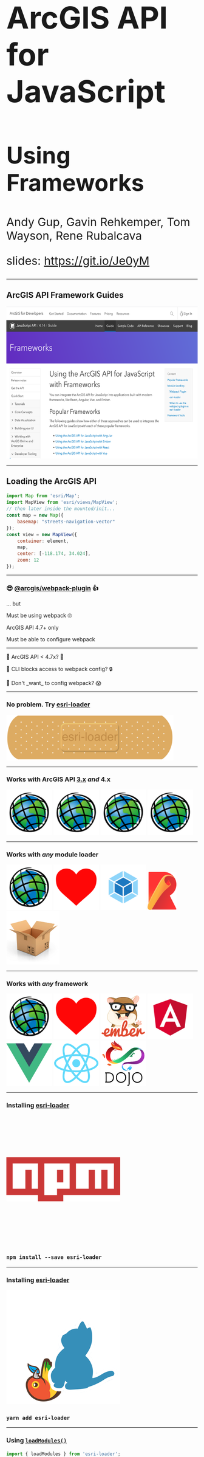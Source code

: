<!-- .slide: data-background="../common/slides/intro.jpg" -->
<!-- .slide: class="title" -->

<h1 style="text-align: left; font-size: 80px;">ArcGIS API for JavaScript</h1>
<h2 style="text-align: left; font-size: 60px;">Using Frameworks</h2>
<p style="text-align: left; font-size: 30px;">Andy Gup, Gavin Rehkemper, Tom Wayson, Rene Rubalcava</p>
    <p style="text-align: left; font-size: 30px;">slides: <a href="https://git.io/Je0yM" target="_blank">https://git.io/Je0yM</a></p>

<!--
Do you have a framework of choice for building apps? Learn how to use various frameworks like Angular, Ember, React, and Vue with the ArcGIS API for JavaScript to build scalable applications your way. We’ll look at how you can integrate these frameworks to build powerful mapping applications.
-->

----

## ArcGIS API Framework Guides

<a href="https://developers.arcgis.com/javascript/latest/guide/using-frameworks/"><img src="img/wayson/jsapi-frameworks-screenshot.png" class="transparent" height="400" /></a>


----
<!-- .slide: data-background="./../common/slides/section.jpg" -->

## Loading the ArcGIS API

```js
import Map from 'esri/Map';
import MapView from 'esri/views/MapView';
// then later inside the mounted/init...
const map = new Map({
    basemap: "streets-navigation-vector"
});
const view = new MapView({
    container: element,
    map,
    center: [-118.174, 34.024],
    zoom: 12
});
```

----

### 😎 [@arcgis/webpack-plugin](https://github.com/Esri/arcgis-webpack-plugin) 👍
<p class="fragment">... but</p>
<p class="fragment">Must be using webpack 🙄</p>
<p class="fragment">ArcGIS API 4.7+ only</p>
<p class="fragment">Must be able to configure webpack</p>

----

<!-- .slide: data-transition="fade" -->
<p>👵 ArcGIS API < 4.7x? 👴</p>
<p>🚀 CLI blocks access to webpack config? 🔒</p>
<p>🙈 Don't _want_ to config webpack? 😱</p>

----

<!-- .slide: data-transition="fade" -->
###  No problem. Try [esri-loader](https://github.com/Esri/esri-loader)

<div>
    <img src="img/wayson/esri-loader-band-aid-center-text.png" class="transparent" height="120" />
</div>


----

<!-- .slide: data-transition="fade" -->
### Works with ArcGIS API [3.x](https://developers.arcgis.com/javascript/3/) <span class="fragment" data-fragment-index="1">_and_ 4.x</span>

<div>
  <img src="img/wayson/esri.png" class="transparent" height="120" />
  <img src="img/wayson/esri.png" class="transparent" height="120" />
  <img src="img/wayson/esri.png" class="transparent" height="120" />
  <img src="img/wayson/esri.png" class="transparent fragment"  data-fragment-index="1" height="120" />
</div>

----

<!-- .slide: data-transition="fade" -->
### Works with _any_ module loader

<div>
  <img src="img/wayson/esri.png" class="transparent" height="120" />
  <img src="img/wayson/Heart_corazon.svg" class="transparent" height="120" />
  <img src="img/wayson/webpack-icon-square-big.png" class="transparent" height="120" />
  <img src="img/wayson/rollup1.png" class="transparent" height="100" />
  <img src="img/wayson/parcel-og.png" class="transparent" height="140" />
</div>

----

<!-- .slide: data-transition="fade" -->
### Works with _any_ framework

<div>
  <img src="img/wayson/esri.png" class="transparent" height="120" />
  <img src="img/wayson/Heart_corazon.svg" class="transparent" height="120" />
  <img src="img/wayson/tomster-sm.png" class="transparent" height="120" />
  <img src="img/wayson/angular.png" class="transparent" height="120" />
  <img src="img/wayson/vue-logo.png" class="transparent" height="120" />
  <img src="img/wayson/react-js-img.png" class="transparent" height="120" />
  <img src="img/wayson/Dojo-New.png" class="transparent" height="120" />
</div>

----

<!-- .slide: data-transition="fade" -->
### Installing [esri-loader](https://github.com/Esri/esri-loader#install)

<img class="transparent" src="img/wayson/800px-Npm-logo.svg.png" style="width: 300px; margin: 110px 0;">
<h3><code>npm install --save esri-loader</code></h3>

----

<!-- .slide: data-transition="fade" -->
### Installing [esri-loader](https://github.com/Esri/esri-loader#install)

<img class="transparent" src="img/wayson/yarn-cat-eating-bower-bird.png">
<h3><code>yarn add esri-loader</code></h3>

----

<!-- .slide: data-transition="fade" -->
### Using [`loadModules()`](https://github.com/Esri/esri-loader#usage)

```js
import { loadModules } from 'esri-loader';

loadModules([
  "esri/Map",
  "esri/views/MapView"
]).then(([Map, MapView]) => {
  // Code to create the map and view will go here
});
```
